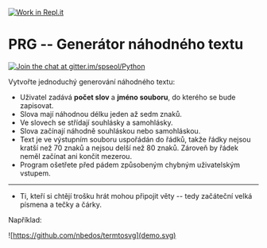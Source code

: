 [![Work in Repl.it](https://classroom.github.com/assets/work-in-replit-14baed9a392b3a25080506f3b7b6d57f295ec2978f6f33ec97e36a161684cbe9.svg)](https://classroom.github.com/online_ide?assignment_repo_id=3626774&assignment_repo_type=AssignmentRepo)
# PRG -- Generátor náhodného textu

[![Join the chat at gitter.im/spseol/Python](https://badges.gitter.im/spseol/PRG-No.svg)](https://gitter.im/spseol/Python?utm_source=share-link&utm_medium=link&utm_campaign=share-link)

Vytvořte jednoduchý generování náhodného textu:
* Uživatel zadává **počet slov** a **jméno souboru**, do kterého se bude zapisovat.
* Slova mají náhodnou délku jeden až sedm znaků.
* Ve slovech se střídají souhlásky a samohlásky.
* Slova začínají náhodně souhláskou nebo samohláskou.
* Text je ve výstupním souboru uspořádán do řádků, takže řádky nejsou kratší
  než 70 znaků a nejsou delší než 80 znaků. Zároveň by řádek neměl začínat
  ani končit mezerou.
* Program ošetřete před pádem způsobeným chybným uživatelským vstupem.

----------------------------------------------------------

* Ti, kteří si chtějí trošku hrát mohou připojit věty -- tedy začáteční velká
  písmena a tečky a čárky.
 
Například:

![https://github.com/nbedos/termtosvg](demo.svg)

